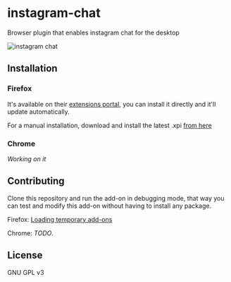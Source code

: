 # instagram-chat
Browser plugin that enables instagram chat for the desktop

![instagram chat](http://www.cattaneo.uy/public/instagram-chat-1.png)

## Installation

### Firefox
It's available on their [extensions portal](https://addons.mozilla.org/en-US/firefox/addon/instagram-chat/), you can install it directly and it'll update automatically.

For a manual installation, download and install the latest .xpi [from here](https://github.com/bcattaneo/instagram-chat/releases)

### Chrome
_Working on it_

## Contributing
Clone this repository and run the add-on in debugging mode, that way you can test and modify this add-on without having to install any package.

Firefox: [Loading temporary add-ons](https://blog.mozilla.org/addons/2015/12/23/loading-temporary-add-ons/)

Chrome: _TODO_.

## License
GNU GPL v3
